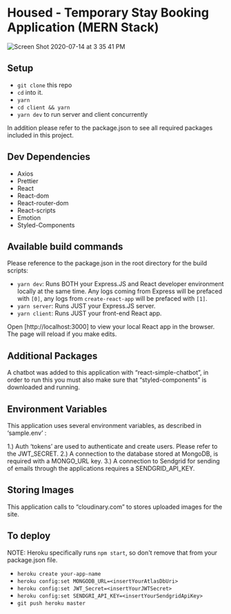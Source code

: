 # Housed - Temporary Stay Booking Application (MERN Stack)
![Screen Shot 2020-07-14 at 3 35 41 PM](https://user-images.githubusercontent.com/59614789/90995002-91a45380-e588-11ea-9c04-431ad5dcb387.png)

## Setup

- `git clone` this repo
- `cd` into it.
- `yarn`
- `cd client && yarn`
- `yarn dev` to run server and client concurrently

In addition please refer to the package.json to see all required packages included in this project.

## Dev Dependencies

-	Axios
-	Prettier
-	React
-	React-dom
-	React-router-dom
-	React-scripts
-	Emotion
-	Styled-Components

## Available build commands

Please reference to the package.json in the root directory for the build scripts:

- `yarn dev`: Runs BOTH your Express.JS and React developer environment locally at the same time. Any logs coming from Express will be prefaced with `[0]`, any logs from `create-react-app` will be prefaced with `[1]`.
- `yarn server`: Runs JUST your Express.JS server.
- `yarn client`: Runs JUST your front-end React app.

Open [http://localhost:3000] to view your local React app in the browser. The page will reload if you make edits.


## Additional Packages

A chatbot was added to this application with “react-simple-chatbot”, in order to run this you must also make sure that “styled-components” is downloaded and running.

## Environment Variables

This application uses several environment variables, as described in ‘sample.env’ :

1.)	Auth ‘tokens’ are used to authenticate and create users. Please refer to the JWT_SECRET.
2.)	A connection to the database stored at MongoDB, is required with a MONGO_URL key.
3.)	A connection to Sendgrid for sending of emails through the applications requires a SENDGRID_API_KEY.

## Storing Images

This application calls to “cloudinary.com” to stores uploaded images for the site.

## To deploy

NOTE: Heroku specifically runs `npm start`, so don't remove that from your package.json file.

- `heroku create your-app-name`
- `heroku config:set MONGODB_URL=<insertYourAtlasDbUri>`
-  `heroku config:set JWT_Secret=<insertYourJWTSecret>`
-  `heroku config:set SENDGRI_API_KEY=<insertYourSendgridApiKey>`
- `git push heroku master`



